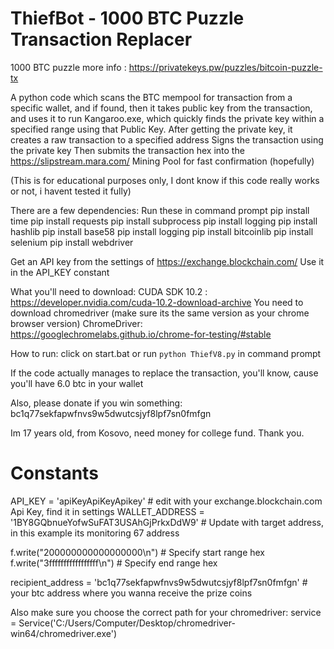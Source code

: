 # ThiefBot - 1000 BTC Puzzle Transaction Replacer

1000 BTC puzzle more info : https://privatekeys.pw/puzzles/bitcoin-puzzle-tx

A python code which scans the BTC mempool for transaction from a specific wallet, and if found, then it takes public key from the transaction, and uses it to run Kangaroo.exe, which quickly finds the private key within a specified range using that Public Key. 
After getting the private key, it creates a raw transaction to a specified address
Signs the transaction using the private key
Then submits the transaction hex into the https://slipstream.mara.com/ Mining Pool for fast confirmation (hopefully) 

(This is for educational purposes only, I dont know if this code really works or not, i havent tested it fully)

There are a few dependencies:
Run these in command prompt
pip install time
pip install requests
pip install subprocess
pip install logging
pip install hashlib
pip install base58
pip install logging
pip install bitcoinlib
pip install selenium
pip install webdriver

Get an API key from the settings of https://exchange.blockchain.com/
Use it in the API_KEY constant

What you'll need to download:
CUDA SDK 10.2 : https://developer.nvidia.com/cuda-10.2-download-archive
You need to download chromedriver (make sure its the same version as your chrome browser version) 
ChromeDriver: https://googlechromelabs.github.io/chrome-for-testing/#stable


How to run:
click on start.bat
or run `python ThiefV8.py` in command prompt

If the code actually manages to replace the transaction, you'll know, cause you'll have 6.0 btc in your wallet

Also, please donate if you win something: bc1q77sekfapwfnvs9w5dwutcsjyf8lpf7sn0fmfgn

Im 17 years old, from Kosovo, need money for college fund. Thank you.

# Constants
API_KEY = 'apiKeyApiKeyApikey' # edit with your exchange.blockchain.com Api Key, find it in settings
WALLET_ADDRESS = '1BY8GQbnueYofwSuFAT3USAhGjPrkxDdW9'  # Update with target address, in this example its monitoring 67 address

f.write("200000000000000000\n")  # Specify start range hex
f.write("3fffffffffffffffff\n")  # Specify end range hex

recipient_address = 'bc1q77sekfapwfnvs9w5dwutcsjyf8lpf7sn0fmfgn' # your btc address where you wanna receive the prize coins

Also make sure you choose the correct path for your chromedriver:   service = Service('C:/Users/Computer/Desktop/chromedriver-win64/chromedriver.exe')

